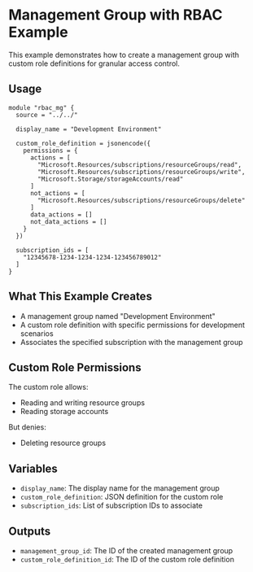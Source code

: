 # Management Group with RBAC Example

This example demonstrates how to create a management group with custom role definitions for granular access control.

## Usage

```hcl
module "rbac_mg" {
  source = "../../"
  
  display_name = "Development Environment"
  
  custom_role_definition = jsonencode({
    permissions = {
      actions = [
        "Microsoft.Resources/subscriptions/resourceGroups/read",
        "Microsoft.Resources/subscriptions/resourceGroups/write",
        "Microsoft.Storage/storageAccounts/read"
      ]
      not_actions = [
        "Microsoft.Resources/subscriptions/resourceGroups/delete"
      ]
      data_actions = []
      not_data_actions = []
    }
  })
  
  subscription_ids = [
    "12345678-1234-1234-1234-123456789012"
  ]
}
```

## What This Example Creates

- A management group named "Development Environment"
- A custom role definition with specific permissions for development scenarios
- Associates the specified subscription with the management group

## Custom Role Permissions

The custom role allows:
- Reading and writing resource groups
- Reading storage accounts

But denies:
- Deleting resource groups

## Variables

- `display_name`: The display name for the management group
- `custom_role_definition`: JSON definition for the custom role
- `subscription_ids`: List of subscription IDs to associate

## Outputs

- `management_group_id`: The ID of the created management group
- `custom_role_definition_id`: The ID of the custom role definition